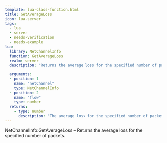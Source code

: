 ```yaml
---
template: lua-class-function.html
title: GetAverageLoss
icon: lua-server
tags:
  - lua
  - server
  - needs-verification
  - needs-example
lua:
  library: NetChannelInfo
  function: GetAverageLoss
  realm: server
  description: "Returns the average loss for the specified number of packets."
  
  arguments:
  - position: 1
    name: "netChannel"
    type: NetChannelInfo
  - position: 2
    name: "flow"
    type: number
  returns:
    - type: number
      description: "The average loss for the specified number of packets."
---
```


<div class="lua__search__keywords">
NetChannelInfo:GetAverageLoss &#x2013; Returns the average loss for the specified number of packets.
</div>
